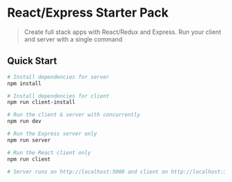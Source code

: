 # React/Express Starter Pack

> Create full stack apps with React/Redux and Express. Run your client and server with a single command


## Quick Start

``` bash
# Install dependencies for server
npm install

# Install dependencies for client
npm run client-install

# Run the client & server with concurrently
npm run dev

# Run the Express server only
npm run server

# Run the React client only
npm run client

# Server runs on http://localhost:5000 and client on http://localhost:3000
```


